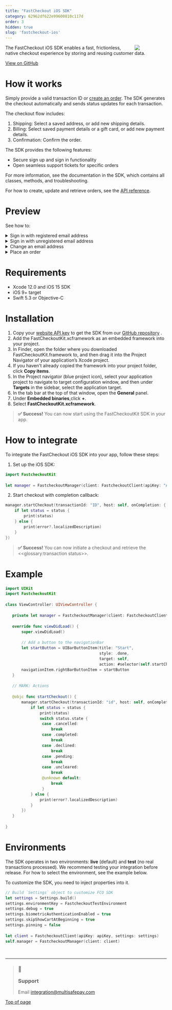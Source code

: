 ```yaml
---
title: "FastCheckout iOS SDK"
category: 62962df622e99600810c117d
order: 3
hidden: true
slug: 'fastcheckout-ios'
---
```


<img src="https://raw.githubusercontent.com/MultiSafepay/docs/1281f9320696f2d256d0859421ec2cfa2350e644/static/logo/Integrations/Fastcheckout_iOS.svg" width="100" align ="right"/>

The FastCheckout iOS SDK enables a fast, frictionless, native checkout experience by storing and reusing customer data.

<a href="https://github.com/MultiSafepay/fastcheckout-ios-sdk" target="_blank">View on GitHub</a> <i class="fa fa-external-link" style="font-size:12px;color:#8b929e"></i>

# How it works

Simply provide a valid transaction ID or [create an order](/reference/createorder/). The SDK generates the checkout automatically and sends status updates for each transaction.

The checkout flow includes:

1. Shipping: Select a saved address, or add new shipping details.
2. Billing: Select saved payment details or a gift card, or add new payment details.
3. Confirmation: Confirm the order.

The SDK provides the following features:

- Secure sign up and sign in functionality
- Open seamless support tickets for specific orders

For more information, see the documentation in the SDK, which contains all classes, methods, and troubleshooting.

For how to create, update and retrieve orders, see the [API reference](/reference/introduction/).

# Preview

See how to:

<details id="sign-in-with-registered-email">
<summary>Sign in with registered email address</summary>
<br> 

<img src="https://raw.githubusercontent.com/MultiSafepay/docs/master/static/img/fastcheckout-ios-1.png" width="300">

<img src="https://raw.githubusercontent.com/MultiSafepay/docs/master/static/img/fastcheckout-ios-2.png" width="300">

</details>

<details id="sign-in-with-unregistered-email">
<summary>Sign in with unregistered email address</summary>
<br> 

The customer is automatically redirected to the **Register** screen: 

<img src="https://raw.githubusercontent.com/MultiSafepay/docs/master/static/img/fastcheckout-ios-3.png" width="300">

<img src="https://raw.githubusercontent.com/MultiSafepay/docs/master/static/img/fastcheckout-ios-4.png" width="300">

<img src="https://raw.githubusercontent.com/MultiSafepay/docs/master/static/img/fastcheckout-ios-5.png" width="300">

</details>

<details id="change-email">
<summary>Change an email address</summary>
<br> 

1. If a registered customer changes their email address, the SDK automatically sends a new security code to the email provided: 

<img src="https://raw.githubusercontent.com/MultiSafepay/docs/master/static/img/fastcheckout-ios-6.png" width="300">
    
<img src="https://raw.githubusercontent.com/MultiSafepay/docs/master/static/img/fastcheckout-ios-7.png" width="300">

2. If the security code is received via SMS, it is automatically added to the appropriate field, or the customer enters the code. 

3. The customer enters a new PIN. 

4. The SDK provides biometric options, including face recognition:

<img src="https://raw.githubusercontent.com/MultiSafepay/docs/master/static/img/fastcheckout-ios-8.png" width="300">

</details>

<details id="place-order">
<summary>Place an order</summary>
<br> 

1. The **Delivery** screen contains available shipping options. 

2. When the customer clicks **Continue**, the SDK moves to the **Payment** screen.  

<img src="https://raw.githubusercontent.com/MultiSafepay/docs/master/static/img/fastcheckout-ios-9.png" width="300">

<img src="https://raw.githubusercontent.com/MultiSafepay/docs/master/static/img/fastcheckout-ios-10.png" width="300">

<img src="https://raw.githubusercontent.com/MultiSafepay/docs/master/static/img/fastcheckout-ios-11.png" width="300">
    
3. Once payment is complete, the SDK proceeds to the **Transaction complete** screen. The SDK callback notifies the client app of the <<glossary:transaction status>>. 

4. The customer clicks **Back to shop**.

<img src="https://raw.githubusercontent.com/MultiSafepay/docs/master/static/img/fastcheckout-ios-12.png" width="300">

</details>

# Requirements

- Xcode 12.0 and iOS 15 SDK
- iOS 9+ target
- Swift 5.3 or Objective-C

# Installation

1. Copy your [website API key](/docs/sites#site-id-api-key-and-security-code) to get the SDK from our <a href="https://github.com/MultiSafepay/fastcheckout-ios-sdk" target="_blank">GitHub repository</a> <i class="fa fa-external-link" style="font-size:12px;color:#8b929e"></i>.
2. Add the FastCheckoutKit.xcframework as an embedded framework into your project. 
3. In Finder, open the folder where you downloaded FastCheckoutKit.framework to, and then drag it into the Project Navigator of your application’s Xcode project.
4. If you haven't already copied the framework into your project folder, click **Copy items**.
5. In the Project navigator (blue project icon), select your application project to navigate to target configuration window, and then under **Targets** in the sidebar, select the application target.
6. In the tab bar at the top of that window, open the **General** panel.
7. Under **Embedded binaries**,click **+**.
8. Select **FastCheckoutKit.xcframework**.

> **✅ Success!**
> You can now start using the FastCheckoutKit SDK in your app.

# How to integrate

To integrate the FastCheckout iOS SDK into your app, follow these steps:

1. Set up the iOS SDK:

```swift
import FastcheckoutKit

let manager = FastcheckoutManager(client: FastcheckoutClient(apiKey: "API_KEY"))
```

2. Start checkout with completion callback:

```swift
manager.startCheckout(transactionId: "ID", host: self, onCompletion: { status, error in
    if let status = status {
        print(status)
    } else {
        print(error?.localizedDescription)
    }
})
```

> **✅ Success!**
> You can now initiate a checkout and retrieve the <<glossary:transaction status>>.

# Example

```swift
import UIKit
import FastcheckoutKit

class ViewController: UIViewController {

   private let manager = FastcheckoutManager(client: FastcheckoutClient(apiKey: "API_KEY"))

   override func viewDidLoad() {
       super.viewDidLoad()

       // Add a button to the navigationBar
       let startButton = UIBarButtonItem(title: "Start",
                                         style: .done,
                                         target: self,
                                         action: #selector(self.startCheckout))
       navigationItem.rightBarButtonItem = startButton
   }

   // MARK: Actions

   @objc func startCheckout() {
       manager.startCheckout(transactionId: "id", host: self, onCompletion: { status, error in
           if let status = status {
               print(status)
               switch status.state {
                case .cancelled:
                    break
                case .completed:
                    break
                case .declined:
                    break
                case .pending:
                    break
                case .uncleared:
                    break
                @unknown default:
                    break
                }
           } else {
               print(error?.localizedDescription)
           }
       })
   }

}
```

# Environments
The SDK operates in two environments: **live** (default) and **test** (no real transactions processed). We recommend testing your integration before release. For how to select the environment, see the example below.

To customize the SDK, you need to inject properties into it. 

```swift
// Build `Settings` object to customize FCO SDK
let settings = Settings.build()
settings.environmentKey = FastcheckoutTestEnvironment
settings.debug = true
settings.biometricAuthenticationEnabled = true
settings.skipShowCartAtBeginning = true
settings.pinning = false
        
let client = FastcheckoutClient(apiKey: apiKey, settings: settings)
self.manager = FastcheckoutManager(client: client)
```

<br>

---

<blockquote class="callout callout_info">
    <h3 class="callout-heading false">
        <span class="callout-icon">💬</span>
        <p>Support</p>
    </h3>
    <p>Email <a href="mailto:integration@multisafepay.com">integration@multisafepay.com</a></p>
</blockquote>

[Top of page](#)
